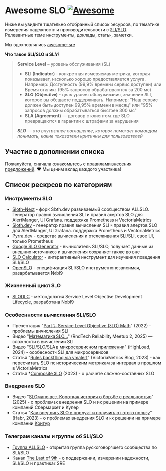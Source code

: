 # Awesome SLO  [![Awesome](https://cdn.rawgit.com/sindresorhus/awesome/d7305f38d29fed78fa85652e3a63e154dd8e8829/media/badge.svg)](https://github.com/sindresorhus/awesome)

Ниже вы увидите тщательно отобранный список ресурсов, по тематике измерения надежности и производительности с [SLI/SLO](https://sre.google/sre-book/service-level-objectives/).  
Релевантные теме инструменты, доклады, статьи, заметки.

Мы вдохновлялись [awesome-sre](https://github.com/dastergon/awesome-sre)

**Что такое SLI/SLO и SLA?**
> **Service Level** – уровень обслуживания (SL)  
> * **SLI (Indicator)** – конкретная измеряемая метрика, которая показывает, насколько хорошо предоставляется услуга. Например: Доступность (99,9% времени сервис доступен) или Время отклика (95% запросов обрабатываются за 200 мс)  
> * **SLO (Objective)** - цель уровня обслуживания, значение SLI, которое вы обещаете поддерживать.  Например: "Наш сервис должен быть доступен 99,95% времени в месяц" или "95% запросов должны обрабатываться быстрее 300 мс"
> * **SLA (Agreement)** — договор с клиентом, где SLO превращаются в гарантии с штрафами за нарушения
>   
> ***SLO** — это внутреннее соглашение, которое помогает командам понимать, какие показатели критичны для пользователей*

## Участие в дополнении списка

Пожалуйста, сначала ознакомьтесь с [правилами внесения предложений](CONTRIBUTING.md). ❤️ Мы ценим вклад каждого участника!

## Список рескрсов по категориям

### Инструменты SLO
* [Sloth-Next](https://github.com/ALLSLO-COMMUNITY/sloth-next) - форк Sloth.dev развиваемый сообществом ALLSLO. Генератор правил вычисления SLI и правил алертов SLO для AlertManger, UI Grafana. поддержка Prometheus и VectoriaMetrics
* [Sloth.dev](https://sloth.dev/) - генератор правил вычисления SLI и правил алертов SLO для AlertManger, UI Grafana. поддержка Prometheus и VectoriaMetrics
* [Pyrra.dev](https://github.com/pyrra-dev/pyrra) - средство вычисления и отслеживания SLI/SLI, свое UI, только Prometheus
* [Google SLO Generator](https://github.com/google/slo-generator) - вычислитель SLI/SLO, получает данные из внешних источников и вычисления сохраняет также во вне
* [SLO Calculator](https://slc.alexewerlof.com/) - интерактивный инструмент для изучения поведения SLI/SLO
* [OpenSLO](https://www.nobl9.com/community/openslo) - спецификация SLI/SLO инструментонезвисимая, разарбатывается Nobl9

### Жизненный цикл SLO
* [SLODLC](https://www.slodlc.com/) - метоодология Service Level Objective Development Lifecycle, разработана Nobl9

### Особеснности вычисления SLI/SLO
* Презентация "[Part 2: Service Level Objective (SLO) Math](https://hpe-developer-portal.s3.amazonaws.com/Part+2_Running+Reliable+systems_SLO+Math.pdf)" (2022) - проблемы вичисления SLI
* Видео "[Математика SLO...](https://rutube.ru/video/af628e467852ddb365b11ae3b0ed964d/)" (RndTech Reliability Meetup 2, 2025) — сложности в вичислении SLI
* Видео "[SLI/SLO/SLA в микросервисном приложении](https://youtu.be/h0aZ_QNMTxU)" (HighLoad, 2024) - особесности SLI для микросервисов
* Статья "[Rules backfilling via vmalert](https://victoriametrics.com/blog/rules-replay/)" (VictoriaMetrics Blog, 2023) - как пересчитать SLO по историческим метрикам за интервал в прошлом в VictoriaMetrics
* Статья *[Composite SLO](https://blog.alexewerlof.com/p/composite-slo) (2023) - о расчете сложно-составных SLO

### Внедрение SLO
* Видео "[SLOмано все. Короткая история о борьбе с реальностью](https://vk.com/video-179458361_456239083)" (2025) - о проблемах внедрения SLO и их решении на примере компаний Сбермаркет и Купер
* Статья "[Как внедрить SLO в продукт и получить от этого пользу](https://habr.com/ru/companies/skbkontur/articles/739774/)" (Habr, 2023)  - о проблемах внедрения SLO и их решении на примере компании [Контур](https://kontur.ru/)

### Телеграм каналы и группы об SLI/SLO
* [Группа ALLSLO](https://t.me/allslo_ru) - открытая группа рускоговорящего сообщества по SLI/SLO
* Канал [The Last of 9th](https://t.me/r9yo11yp9e) - о поддержании, измерении надежности, SLI/SLO и практиках SRE
